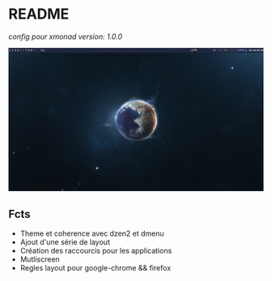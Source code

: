 # README

*config pour xmonad*
*version: 1.0.0*

![xmonad screenshot](./docs/img/xmonad.png  "Xmonad")

## Fcts

* Theme et coherence avec dzen2 et dmenu
* Ajout d'une série de layout
* Création des raccourcis pour les applications
* Mutliscreen
* Regles layout pour google-chrome && firefox 
